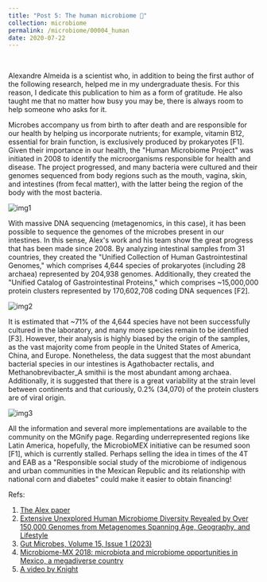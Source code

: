 ```yaml
---
title: "Post 5: The human microbiome 👫"
collection: microbiome
permalink: /microbiome/00004_human
date: 2020-07-22
---
```


&nbsp;

Alexandre Almeida is a scientist who, in addition to being the first author of the following research, helped me in my undergraduate thesis. For this reason, I dedicate this publication to him as a form of gratitude. He also taught me that no matter how busy you may be, there is always room to help someone who asks for it.

Microbes accompany us from birth to after death and are responsible for our health by helping us incorporate nutrients; for example, vitamin B12, essential for brain function, is exclusively produced by prokaryotes [F1]. Given their importance in our health, the "Human Microbiome Project" was initiated in 2008 to identify the microorganisms responsible for health and disease. The project progressed, and many bacteria were cultured and their genomes sequenced from body regions such as the mouth, vagina, skin, and intestines (from fecal matter), with the latter being the region of the body with the most bacteria.

![img1](/images/microbiome/00004_baby.jpg)

With massive DNA sequencing (metagenomics, in this case), it has been possible to sequence the genomes of the microbes present in our intestines. In this sense, Alex's work and his team show the great progress that has been made since 2008. By analyzing intestinal samples from 31 countries, they created the "Unified Collection of Human Gastrointestinal Genomes," which comprises 4,644 species of prokaryotes (including 28 archaea) represented by 204,938 genomes. Additionally, they created the "Unified Catalog of Gastrointestinal Proteins," which comprises ~15,000,000 protein clusters represented by 170,602,708 coding DNA sequences [F2].

![img2](/images/microbiome/00004_map.jpg)

It is estimated that ~71% of the 4,644 species have not been successfully cultured in the laboratory, and many more species remain to be identified [F3]. However, their analysis is highly biased by the origin of the samples, as the vast majority come from people in the United States of America, China, and Europe. Nonetheless, the data suggest that the most abundant bacterial species in our intestines is Agathobacter rectalis, and Methanobrevibacter_A smithii is the most abundant among archaea. Additionally, it is suggested that there is a great variability at the strain level between continents and that curiously, 0.2% (34,070) of the protein clusters are of viral origin.

![img3](/images/microbiome/00004_tree.jpg)

All the information and several more implementations are available to the community on the MGnify page. Regarding underrepresented regions like Latin America, hopefully, the MicrobioMEX initiative can be resumed soon [F1], which is currently stalled. Perhaps selling the idea in times of the 4T and EAB as a "Responsible social study of the microbiome of indigenous and urban communities in the Mexican Republic and its relationship with national corn and diabetes" could make it easier to obtain financing!

Refs:

1. [The Alex paper](https://www.nature.com/articles/s41587-020-0603-3)
2. [Extensive Unexplored Human Microbiome Diversity Revealed by Over 150,000 Genomes from Metagenomes Spanning Age, Geography, and Lifestyle](https://www.sciencedirect.com/science/article/pii/S0092867419300017)
3. [Gut Microbes, Volume 15, Issue 1 (2023)](https://www.tandfonline.com/toc/kgmi20/current)
4. [Microbiome-MX 2018: microbiota and microbiome opportunities in Mexico, a megadiverse country](https://pubmed.ncbi.nlm.nih.gov/30922683/)
5. [A video by Knight](https://www.youtube.com/watch?v=i-icXZ2tMRM&t)

